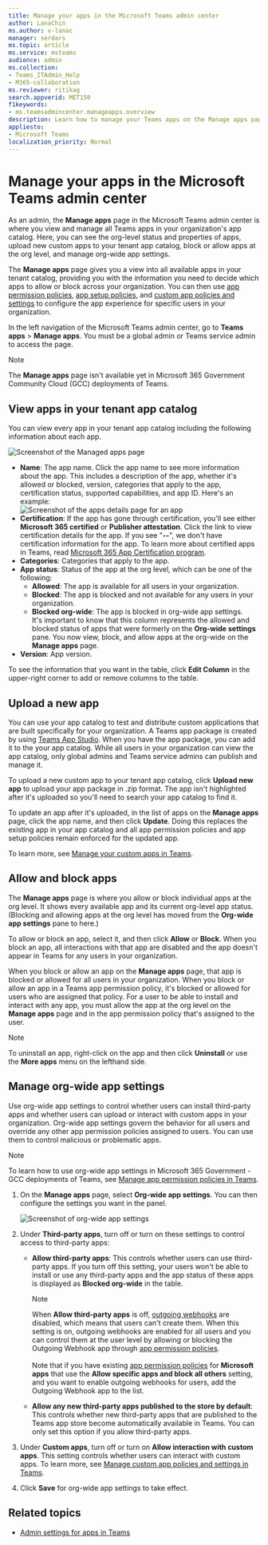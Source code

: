 ```yaml
---
title: Manage your apps in the Microsoft Teams admin center
author: LanaChin
ms.author: v-lanac
manager: serdars
ms.topic: article
ms.service: msteams
audience: admin
ms.collection: 
- Teams_ITAdmin_Help
- M365-collaboration
ms.reviewer: ritikag
search.appverid: MET150
f1keywords: 
- ms.teamsadmincenter.manageapps.overview
description: Learn how to manage your Teams apps on the Manage apps page of the Microsoft Teams admin center
appliesto: 
- Microsoft Teams
localization_priority: Normal
---
```

Manage your apps in the Microsoft Teams admin center
======================================================

As an admin, the **Manage apps** page in the Microsoft Teams admin center is where you view and manage all Teams apps in your organization's app catalog. Here, you can see the org-level status and properties of apps, upload new custom apps to your tenant app catalog, block or allow apps at the org level, and manage org-wide app settings.

The **Manage apps** page gives you a view into all available apps in your tenant catalog, providing you with the information you need to decide which apps to allow or block across your organization. You can then use [app permission policies](teams-app-permission-policies.md), [app setup policies](teams-app-setup-policies.md), and [custom app policies and settings](teams-custom-app-policies-and-settings.md) to configure the app experience for specific users in your organization.

In the left navigation of the Microsoft Teams admin center, go to **Teams apps** > **Manage apps**. You must be a global admin or Teams service admin to access the page.

> [!NOTE]
> The **Manage apps** page isn't available yet in Microsoft 365 Government Community Cloud (GCC) deployments of Teams.

## View apps in your tenant app catalog

You can view every app in your tenant app catalog including the following information about each app.

![Screenshot of the Managed apps page](media/manage-apps.png)

- **Name**: The app name. Click the app name to see more information about the app. This includes a description of the app, whether it's allowed or blocked, version, categories that apply to the app, certification status, supported capabilities, and app ID. Here's an example:<br> 
![Screenshot of the apps details page for an app](media/manage-apps-app-details.png)
- **Certification**: If the app has gone through certification, you'll see either **Microsoft 365 certified** or **Publisher attestation**. Click the link to view certification details for the app. If you see "**--**", we don't have certification information for the app. To learn more about certified apps in Teams, read [Microsoft 365 App Certification program](https://docs.microsoft.com/teams-app-certification/all-apps).  
- **Categories**: Categories that apply to the app.
- **App status**: Status of the app at the org level, which can be one of the following:
    - **Allowed**: The app is available for all users in your organization.
    - **Blocked**: The app is blocked and not available for any users in your organization.
    - **Blocked org-wide**: The app is blocked in org-wide app settings. <br>
It's important to know that this column represents the allowed and blocked status of apps that were formerly on the **Org-wide settings** pane. You now view, block, and allow apps at the org-wide on the **Manage apps** page. 
- **Version**: App version.

To see the information that you want in the table, click **Edit Column** in the upper-right corner to add or remove columns to the table.

## Upload a new app

You can use your app catalog to test and distribute custom applications that are built specifically for your organization. 
A Teams app package is created by using [Teams App Studio](https://docs.microsoft.com/microsoftteams/platform/get-started/get-started-app-studio). When you have the app package, you can add it to the your app catalog. While all users in your organization can view the app catalog, only global admins and Teams service admins can publish and manage it.

To upload a new custom app to your tenant app catalog, click **Upload new app** to upload your app package in .zip format. The app isn't highlighted after it's uploaded so you'll need to search your app catalog to find it.

To update an app after it's uploaded, in the list of apps on the **Manage apps** page, click the app name, and then click **Update**. Doing this replaces the existing app in your app catalog and all app permission policies and app setup policies remain enforced for the updated app.

To learn more, see [Manage your custom apps in Teams](manage-your-custom-apps.md).

## Allow and block apps

The **Manage apps** page is where you allow or block individual apps at the org level. It shows every available app and its current org-level app status. (Blocking and allowing apps at the org level has moved from the **Org-wide app settings** pane to here.)

To allow or block an app, select it, and then click **Allow** or **Block**. When you block an app, all interactions with that app are disabled and the app doesn't appear in Teams for any users in your organization.

When you block or allow an app on the **Manage apps** page, that app is blocked or allowed for all users in your organization.  When you block or allow an app in a Teams app permission policy, it's blocked or allowed for users who are assigned that policy. For a user to be able to install and interact with any app, you must allow the app at the org level on the **Manage apps** page and in the app permission policy that's assigned to the user.

 > [!NOTE]
 > To uninstall an app, right-click on the app and then click **Uninstall** or use the **More apps** menu on the lefthand side. 

## Manage org-wide app settings

Use org-wide app settings to control whether users can install third-party apps and whether users can upload or interact with custom  apps in your organization. Org-wide app settings govern the behavior for all users and override any other app permission policies assigned to users. You can use them to control malicious or problematic apps.

> [!NOTE]
> To learn how to use org-wide app settings in Microsoft 365 Government - GCC deployments of Teams, see [Manage app permission policies in Teams](teams-app-permission-policies.md).

1. On the **Manage apps** page, select **Org-wide app settings**. You can then configure the settings you want in the panel.

    ![Screenshot of org-wide app settings](media/manage-apps-org-wide-app-settings.png)
    
2. Under **Third-party apps**, turn off or turn on these settings to control access to third-party apps:

    - **Allow third-party apps**: This controls whether users can use third-party apps. If you turn off this setting, your users won't be able to install or use any third-party apps and the app status of these apps is displayed as **Blocked org-wide** in the table.

        > [!NOTE]
        > When **Allow third-party apps** is off, [outgoing webhooks](https://docs.microsoft.com/microsoftteams/platform/webhooks-and-connectors/what-are-webhooks-and-connectors) are disabled, which means that users can't create them. When this setting is on, outgoing webhooks are enabled for all users and you can control them at the user level by allowing or blocking the Outgoing Webhook app through [app permission policies](teams-app-permission-policies.md). <br><br>Note that if you have existing [app permission policies](teams-app-permission-policies.md) for **Microsoft apps** that use the **Allow specific apps and block all others** setting, and you want to enable outgoing webhooks for users, add the Outgoing Webhook app to the list.
    - **Allow any new third-party apps published to the store by default**: This controls whether new third-party apps that are published to the Teams app store become automatically available in Teams. You can only set this option if you allow third-party apps.

3. Under **Custom apps**, turn off or turn on **Allow interaction with custom apps**. This setting controls whether users can interact with custom apps. To learn more, see [Manage custom app policies and settings in Teams](teams-custom-app-policies-and-settings.md).
4. Click **Save** for org-wide app settings to take effect.

## Related topics

- [Admin settings for apps in Teams](admin-settings.md)
